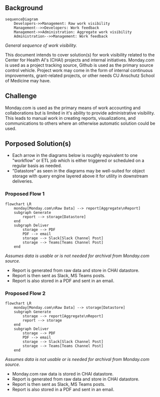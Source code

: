
## Background

```mermaid
sequenceDiagram
    Developers->>Management: Raw work visibility
    Management-->>Developers: Work feedback
    Management->>Administration: Aggregate work visibility
    Administration-->>Management: Work feedback
```

_General sequence of work visibility._

This document intends to cover solution(s) for work visibility related to the Center for Health AI's (CHAI) projects and internal initiatives. Monday.com is used as a project tracking source, Github is used as the primary source control vehicle. Project work may come in the form of internal continuous improvements, grant-related projects, or other needs CU Anschutz School of Medicine may have.

## Challenge

Monday.com is used as the primary means of work accounting and collaborations but is limited in it's ability to provide administrative visibility. This leads to manual work in creating reports, visualizations, and communications to others where an otherwise automatic solution could be used.

## Porposed Solution(s)

- Each arrow in the diagrams below is roughly equivalent to one "workflow" or ETL job which is either triggered or scheduled on a regular basis as needed.
- "Datastore" as seen in the diagrams may be well-suited for object storage with query engine layered above it for utility in downstream deliveries.

### Proposed Flow 1

```mermaid
flowchart LR
    monday[Monday.com\nRaw Data] --> report[Aggregate\nReport]
    subgraph Generate
        report --> storage[Datastore]
    end
    subgraph Deliver
        storage --> PDF
        PDF --> email
        storage --> Slack[Slack Channel Post]
        storage --> Teams[Teams Channel Post]
    end
```

_Assumes data is usable or is not needed for archival from Monday.com source._

- Report is generated from raw data and store in CHAI datastore.
- Report is then sent as Slack, MS Teams posts.
- Report is also stored in a PDF and sent in an email.

### Proposed Flow 2

```mermaid
flowchart LR
    monday[Monday.com\nRaw Data] --> storage[Datastore]
    subgraph Generate
        storage --> report[Aggregate\nReport]
        report --> storage
    end
    subgraph Deliver
        storage --> PDF
        PDF --> email
        storage --> Slack[Slack Channel Post]
        storage --> Teams[Teams Channel Post]
    end
```

_Assumes data is not usable or is needed for archival from Monday.com source._

- Monday.com raw data is stored in CHAI datastore.
- Report is generated from raw data and store in CHAI datastore.
- Report is then sent as Slack, MS Teams posts.
- Report is also stored in a PDF and sent in an email.
